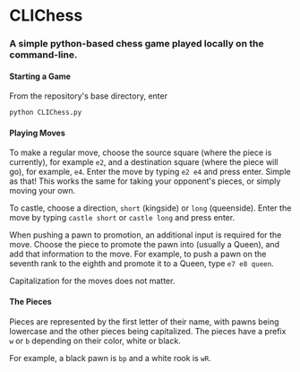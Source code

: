 # CLIChess 

### A simple python-based chess game played locally on the command-line.

#### Starting a Game

From the repository's base directory, enter

```sh
python CLIChess.py
```

#### Playing Moves

To make a regular move, choose the source square (where the piece is currently), for example `e2`, and a destination square (where the piece will go), for example, `e4`. 
Enter the move by typing `e2 e4` and press enter. 
Simple as that!
This works the same for taking your opponent's pieces, or simply moving your own.

To castle, choose a direction, `short` (kingside) or `long` (queenside). 
Enter the move by typing `castle short` or `castle long` and press enter.

When pushing a pawn to promotion, an additional input is required for the move. 
Choose the piece to promote the pawn into (usually a Queen), and add that information to the move. 
For example, to push a pawn on the seventh rank to the eighth and promote it to a Queen, type `e7 e8 queen`.

Capitalization for the moves does not matter.

#### The Pieces

Pieces are represented by the first letter of their name, with pawns being lowercase and the other pieces being capitalized.
The pieces have a prefix `w` or `b` depending on their color, white or black.

For example, a black pawn is `bp` and a white rook is `wR`.

